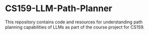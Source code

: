 # CS159-LLM-Path-Planner
This repository contains code and resources for understanding path planning capabilities of LLMs as part of the course project for CS159.
